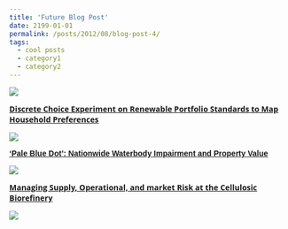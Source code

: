 ```yaml
---
title: 'Future Blog Post'
date: 2199-01-01
permalink: /posts/2012/08/blog-post-4/
tags:
  - cool posts
  - category1
  - category2
---
```


<div class="mYVXT"><div class="LS81yb VICjCf" tabindex="-1"><div class="hJDwNd-AhqUyc-c5RTEf purZT-AhqUyc-c5RTEf pSzOP-AhqUyc-c5RTEf JNdkSc yYI8W "><div class="JNdkSc-SmKAyb"><div class="" jscontroller="sGwD4d" jsaction="zXBUYb:zTPCnb;zQF9Uc:Qxe3nd;" jsname="F57UId"><div class="oKdM2c Kzv0Me"><div id="h.470e9836bd8f857_68" class="hJDwNd-AhqUyc-c5RTEf purZT-AhqUyc-c5RTEf pSzOP-AhqUyc-c5RTEf jXK9ad D2fZ2 OjCsFc"><div class="jXK9ad-SmKAyb"><div class="tyJCtd baZpAe"><div class="t3iYD"><a href="/view/saleheconlab/jmp?authuser=0"><img src="https://lh5.googleusercontent.com/hI2wFTjEFwwFqKNvthQ3_R8iATRbYADdp0J9yywOx6t9bRTYcfs9QPjYj_ObTu0VFSKJ_Nn0WE-QHW5XwkEKkVcDTdYWdnlOlPOpcMQyCVvRanDE=w1280" class="CENy8b"></a></div></div></div></div></div><div class="oKdM2c"><div id="h.470e9836bd8f857_70" class="hJDwNd-AhqUyc-c5RTEf purZT-AhqUyc-c5RTEf pSzOP-AhqUyc-c5RTEf jXK9ad D2fZ2 wHaque GNzUNc"><div class="jXK9ad-SmKAyb"><div class="tyJCtd mGzaTb baZpAe"><p dir="ltr" class="CDt4Ke zfr3Q" style="text-align: left;"><span class=" aw5Odc" style="font-family: 'Open Sans'; text-decoration: underline;"><a class="XqQF9c" href="/view/saleheconlab/jmp?authuser=0"><strong>Discrete Choice Experiment on Renewable Portfolio Standards to Map Household Preferences</strong></a></span></p></div></div></div></div></div></div></div><div class="hJDwNd-AhqUyc-c5RTEf purZT-AhqUyc-c5RTEf pSzOP-AhqUyc-c5RTEf JNdkSc yYI8W "><div class="JNdkSc-SmKAyb"><div class="" jscontroller="sGwD4d" jsaction="zXBUYb:zTPCnb;zQF9Uc:Qxe3nd;" jsname="F57UId"><div class="oKdM2c Kzv0Me"><div id="h.350ed8f5efb43059_0" class="hJDwNd-AhqUyc-c5RTEf purZT-AhqUyc-c5RTEf pSzOP-AhqUyc-c5RTEf jXK9ad D2fZ2 OjCsFc"><div class="jXK9ad-SmKAyb"><div class="tyJCtd baZpAe"><div class="t3iYD"><img src="https://lh4.googleusercontent.com/Iz92_McIN5UkWdo9aLQpnTfuc-eYE65hSms_wdB4QPfajsey0JTDJIA1Y4zW6twD6wke55BhfZhHMxrJrfKhfHvkcgwz5nah-1Q0ZyfnpVGuz2psv1n7sr160rd7r3VSOQ=w1280" class="CENy8b" role="img"></div></div></div></div></div><div class="oKdM2c"><div id="h.470e9836bd8f857_65" class="hJDwNd-AhqUyc-c5RTEf purZT-AhqUyc-c5RTEf pSzOP-AhqUyc-c5RTEf jXK9ad D2fZ2 wHaque GNzUNc"><div class="jXK9ad-SmKAyb"><div class="tyJCtd mGzaTb baZpAe"><p dir="ltr" class="CDt4Ke zfr3Q" style="text-align: left;"><span class=" aw5Odc" style="font-family: 'Arial'; text-decoration: underline;"><a class="XqQF9c" href="https://drive.google.com/file/d/11NPXzSBrv3nQDShWxjn6lhLSDAEXhTit" target="_blank"><strong>‘Pale Blue Dot’: Nationwide Waterbody Impairment and Property Value</strong></a></span></p></div></div></div></div></div></div></div><div class="hJDwNd-AhqUyc-c5RTEf purZT-AhqUyc-c5RTEf pSzOP-AhqUyc-c5RTEf JNdkSc yYI8W "><div class="JNdkSc-SmKAyb"><div class="" jscontroller="sGwD4d" jsaction="zXBUYb:zTPCnb;zQF9Uc:Qxe3nd;" jsname="F57UId"><div class="oKdM2c Kzv0Me"><div id="h.470e9836bd8f857_73" class="hJDwNd-AhqUyc-c5RTEf purZT-AhqUyc-c5RTEf pSzOP-AhqUyc-c5RTEf jXK9ad D2fZ2 OjCsFc"><div class="jXK9ad-SmKAyb"><div class="tyJCtd baZpAe"><div class="t3iYD"><a href="/view/saleheconlab/br-risk?authuser=0"><img src="https://lh5.googleusercontent.com/RRYcu2ltsel6ja14Zh5aZSzpJtlInA_CAetY6II1aklA2BBVa25nP-TTpl1dmjxiMT1AuYSA6BnhWLcPpngVgTXPT7jh0JM0Z4GNN-na4AapKY4e=w1280" class="CENy8b"></a></div></div></div></div></div><div class="oKdM2c"><div id="h.470e9836bd8f857_75" class="hJDwNd-AhqUyc-c5RTEf purZT-AhqUyc-c5RTEf pSzOP-AhqUyc-c5RTEf jXK9ad D2fZ2 wHaque GNzUNc"><div class="jXK9ad-SmKAyb"><div class="tyJCtd mGzaTb baZpAe"><p dir="ltr" class="CDt4Ke zfr3Q" style="text-align: left;"><span class=" aw5Odc" style="font-family: 'Open Sans'; text-decoration: underline;"><a class="XqQF9c" href="/view/saleheconlab/br-risk?authuser=0"><strong>Managing Supply, Operational, and market Risk at the Cellulosic Biorefinery</strong></a></span></p></div></div></div></div></div></div></div><div class="hJDwNd-AhqUyc-c5RTEf purZT-AhqUyc-c5RTEf pSzOP-AhqUyc-c5RTEf JNdkSc yYI8W "><div class="JNdkSc-SmKAyb"><div class="" jscontroller="sGwD4d" jsaction="zXBUYb:zTPCnb;zQF9Uc:Qxe3nd;" jsname="F57UId"><div class="oKdM2c Kzv0Me"><div id="h.470e9836bd8f857_78" class="hJDwNd-AhqUyc-c5RTEf purZT-AhqUyc-c5RTEf pSzOP-AhqUyc-c5RTEf jXK9ad D2fZ2 OjCsFc"><div class="jXK9ad-SmKAyb"><div class="tyJCtd baZpAe"><div class="t3iYD"><a href="/view/saleheconlab/abstracts?authuser=0"><img src="https://lh6.googleusercontent.com/mYOXeYUrMJtZ5AKIRmSV3OLZwo2Cm12eKXDTW1t8oDO3G62KCZsq3fjW16eeLmIKxj28PMY1EVZvIfO2dmP3Ol6sd_Q-rbz_IOwdbWWLwhRbszSI=w1280" class="CENy8b"></a></div></div></div></div></div><div class="oKdM2c"><div id="h.470e9836bd8f857_80" class="hJDwNd-AhqUyc-c5RTEf purZT-AhqUyc-c5RTEf pSzOP-AhqUyc-c5RTEf jXK9ad D2fZ2 wHaque GNzUNc"><div class="jXK9ad-SmKAyb"><div class="tyJCtd mGzaTb baZpAe"><p dir="ltr" class="CDt4Ke zfr3Q" style="text-align: center;"><br></p></div></div></div></div></div></div></div></div></div>
